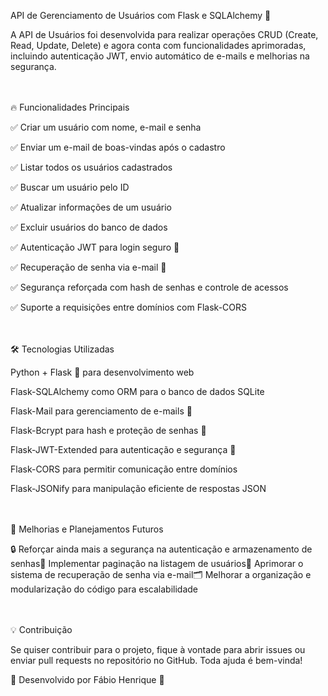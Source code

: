 API de Gerenciamento de Usuários com Flask e SQLAlchemy 🚀

A API de Usuários foi desenvolvida para realizar operações CRUD (Create, Read, Update, Delete) e agora conta com funcionalidades aprimoradas, incluindo autenticação JWT, envio automático de e-mails e melhorias na segurança.<br><br><br>

🔥 Funcionalidades Principais

✅ Criar um usuário com nome, e-mail e senha

✅ Enviar um e-mail de boas-vindas após o cadastro

✅ Listar todos os usuários cadastrados

✅ Buscar um usuário pelo ID

✅ Atualizar informações de um usuário

✅ Excluir usuários do banco de dados

✅ Autenticação JWT para login seguro 🔐

✅ Recuperação de senha via e-mail 📩

✅ Segurança reforçada com hash de senhas e controle de acessos

✅ Suporte a requisições entre domínios com Flask-CORS<br><br><br>


🛠️ Tecnologias Utilizadas

Python + Flask 🐍 para desenvolvimento web

Flask-SQLAlchemy como ORM para o banco de dados SQLite

Flask-Mail para gerenciamento de e-mails 📩

Flask-Bcrypt para hash e proteção de senhas 🔐

Flask-JWT-Extended para autenticação e segurança 🔑

Flask-CORS para permitir comunicação entre domínios

Flask-JSONify para manipulação eficiente de respostas JSON<br><br><br>

🚀 Melhorias e Planejamentos Futuros

🔒 Reforçar ainda mais a segurança na autenticação e armazenamento de senhas📄 Implementar paginação na listagem de usuários🔄 Aprimorar o sistema de recuperação de senha via e-mail🗂️ Melhorar a organização e modularização do código para escalabilidade<br><br><br>

💡 Contribuição

Se quiser contribuir para o projeto, fique à vontade para abrir issues ou enviar pull requests no repositório no GitHub. Toda ajuda é bem-vinda!

📌 Desenvolvido por Fábio Henrique 🚀